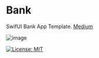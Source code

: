 # Bank

SwifUI Bank App Template. [Medium](https://asilarslan.medium.com/swiftui-ile-banka-uygulamas%C4%B1-geli%C5%9Ftirmek-7a3eacb628c0)

 
 ![image](https://miro.medium.com/max/1400/1*XM7-pKwl2VqcF0UIZ8rQ2g.png) 
 
 
[![License: MIT](https://img.shields.io/badge/License-MIT-yellow.svg)](https://opensource.org/licenses/MIT)

